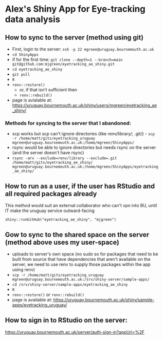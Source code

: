 # Alex's Shiny App for Eye-tracking data analysis

## How to sync to the server (method using git)

* First, login to the server: `ssh -p 22 mgreen@uruguay.bournemouth.ac.uk`
* `cd ShinyApps`
* if for the first time: `git clone --depth=1 --branch=main git@github.com:mjgreen/eyetracking_ae_shiny.git`
* `cd eyetracking_ae_shiny`
* `git pull`
* `R`
* `renv::restore()`
   * or, if that isn't sufficient then
   * `renv::rebuild()`
* page is avialable at: https://uruguay.bournemouth.ac.uk/shiny/users/mgreen/eyetracking_ae_shiny/

### Methods for syncing to the server that I abandoned:
* scp works but scp can't ignore directories (like renv/library/; .git/) - `scp -r /home/matt/gits/eyetracking_uruguay mgreen@uruguay.bournemouth.ac.uk:/home/mgreen/ShinyApps/`
* rsync would be able to ignore directories but needs rsync on the server (and the server doesn't have rsync)
* `rsync -arv --exclude=renv/library --exclude=.git /home/matt/gits/eyetracking_ae_shiny/ mgreen@uruguay.bournemouth.ac.uk:/home/mgreen/ShinyApps/eyetracking_ae_shiny/`

## How to run as a user, if the user has RStudio and all required packages already

This method would suit an external collaborator who can't vpn into BU, until IT make the uruguay service outward-facing
```
shiny::runGitHub("eyetracking_ae_shiny", "mjgreen")
```

## Gow to sync to the shared space on the server (method above uses my user-space)
* uploads to server's own space (no sudo so for packages that need to be built from source that have dependencies that aren't available on the server, we need to use renv to supply those packages within the app using renv)
* `scp -r /home/matt/gits/eyetracking_uruguay mgreen@uruguay.bournemouth.ac.uk:/srv/shiny-server/sample-apps/`
* `cd /srv/shiny-server/sample-apps/eyetracking_ae_shiny`
* `R`
* `renv::restore()` or `renv::rebuild()`
* page is available at: https://uruguay.bournemouth.ac.uk/shiny/sample-apps/eyetracking_uruguay/

## How to sign in to RStudio on the server:
https://uruguay.bournemouth.ac.uk/server/auth-sign-in?appUri=%2F
